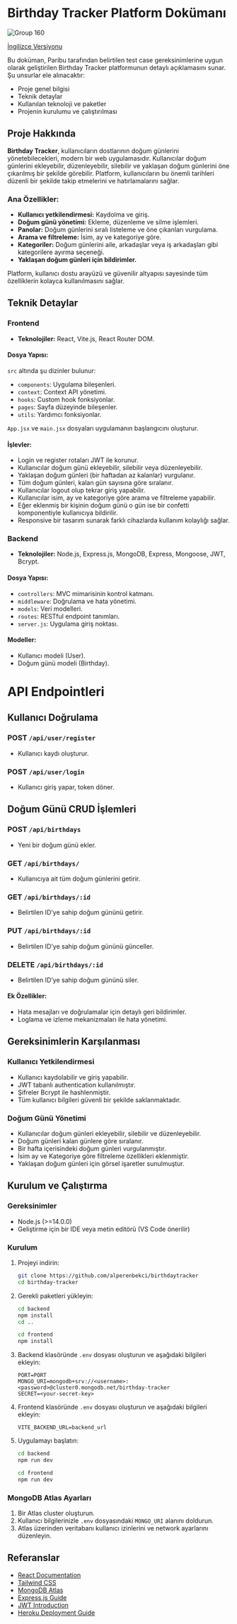 

# Birthday Tracker Platform Dokümanı
![Group 160](https://github.com/user-attachments/assets/45f784fb-38c2-4fa5-9163-4b7d3bec9cef)

[İngilizce Versiyonu](https://github.com/alperenbekci/birthdaytracker/blob/main/README.md)

Bu doküman, Paribu tarafından belirtilen test case gereksinimlerine uygun olarak geliştirilen Birthday Tracker platformunun detaylı açıklamasını sunar. Şu unsurlar ele alınacaktır:

- Proje genel bilgisi
- Teknik detaylar
- Kullanılan teknoloji ve paketler
- Projenin kurulumu ve çalıştırılması

## Proje Hakkında

**Birthday Tracker**, kullanıcıların dostlarının doğum günlerini yönetebilecekleri, modern bir web uygulamasıdır. Kullanıcılar doğum günlerini ekleyebilir, düzenleyebilir, silebilir ve yaklaşan doğum günlerini öne çıkarılmış bir şekilde görebilir. Platform, kullanıcıların bu önemli tarihleri düzenli bir şekilde takip etmelerini ve hatırlamalarını sağlar.

### Ana Özellikler:

- **Kullanıcı yetkilendirmesi:** Kaydolma ve giriş.
- **Doğum günü yönetimi:** Ekleme, düzenleme ve silme işlemleri.
- **Panolar:** Doğum günlerini sıralı listeleme ve öne çıkanları vurgulama.
- **Arama ve filtreleme:** İsim, ay ve kategoriye göre.
- **Kategoriler:** Doğum günlerini aile, arkadaşlar veya iş arkadaşları gibi kategorilere ayırma seçeneği.
- **Yaklaşan doğum günleri için bildirimler.**

Platform, kullanıcı dostu arayüzü ve güvenilir altyapısı sayesinde tüm özelliklerin kolayca kullanılmasını sağlar.

## Teknik Detaylar

### Frontend

- **Teknolojiler:** React, Vite.js, React Router DOM.

#### Dosya Yapısı:

`src` altında şu dizinler bulunur:

- `components`: Uygulama bileşenleri.
- `context`: Context API yönetimi.
- `hooks`: Custom hook fonksiyonlar.
- `pages`: Sayfa düzeyinde bileşenler.
- `utils`: Yardımcı fonksiyonlar.

`App.jsx` ve `main.jsx` dosyaları uygulamanın başlangıcını oluşturur.

#### İşlevler:

- Login ve register rotaları JWT ile korunur.
- Kullanıcılar doğum günü ekleyebilir, silebilir veya düzenleyebilir.
- Yaklaşan doğum günleri (bir haftadan az kalanlar) vurgulanır.
- Tüm doğum günleri, kalan gün sayısına göre sıralanır.
- Kullanıcılar logout olup tekrar giriş yapabilir.
- Kullanıcılar isim, ay ve kategoriye göre arama ve filtreleme yapabilir.
- Eğer eklenmiş bir kişinin doğum günü o gün ise bir confetti komponentiyle kullanıcıya bildirilir.
- Responsive bir tasarım sunarak farklı cihazlarda kullanım kolaylığı sağlar.

### Backend

- **Teknolojiler:** Node.js, Express.js, MongoDB, Express, Mongoose, JWT, Bcrypt.

#### Dosya Yapısı:

- `controllers`: MVC mimarisinin kontrol katmanı.
- `middleware`: Doğrulama ve hata yönetimi.
- `models`: Veri modelleri.
- `routes`: RESTful endpoint tanımları.
- `server.js`: Uygulama giriş noktası.

#### Modeller:

- Kullanıcı modeli (User).
- Doğum günü modeli (Birthday).

# API Endpointleri

## Kullanıcı Doğrulama

### POST `/api/user/register`

- Kullanıcı kaydı oluşturur.

### POST `/api/user/login`

- Kullanıcı giriş yapar, token döner.

## Doğum Günü CRUD İşlemleri

### POST `/api/birthdays`

- Yeni bir doğum günü ekler.

### GET `/api/birthdays/`

- Kullanıcıya ait tüm doğum günlerini getirir.

### GET `/api/birthdays/:id`

- Belirtilen ID’ye sahip doğum gününü getirir.

### PUT `/api/birthdays/:id`

- Belirtilen ID’ye sahip doğum gününü günceller.

### DELETE `/api/birthdays/:id`

- Belirtilen ID’ye sahip doğum gününü siler.

#### Ek Özellikler:

- Hata mesajları ve doğrulamalar için detaylı geri bildirimler.
- Loglama ve izleme mekanizmaları ile hata yönetimi.

## Gereksinimlerin Karşılanması

### Kullanıcı Yetkilendirmesi

- Kullanıcı kaydolabilir ve giriş yapabilir.
- JWT tabanlı authentication kullanılmıştır.
- Şifreler Bcrypt ile hashlenmiştir.
- Tüm kullanıcı bilgileri güvenli bir şekilde saklanmaktadır.

### Doğum Günü Yönetimi

- Kullanıcılar doğum günleri ekleyebilir, silebilir ve düzenleyebilir.
- Doğum günleri kalan günlere göre sıralanır.
- Bir hafta içerisindeki doğum günleri vurgulanmıştır.
- İsim ay ve Kategoriye göre filtreleme özellikleri eklenmiştir.
- Yaklaşan doğum günleri için görsel işaretler sunulmuştur.

## Kurulum ve Çalıştırma

### Gereksinimler

- Node.js (>=14.0.0)
- Geliştirme için bir IDE veya metin editörü (VS Code önerilir)

### Kurulum

1. Projeyi indirin:

   ```bash
   git clone https://github.com/alperenbekci/birthdaytracker
   cd birthday-tracker
   ```

2. Gerekli paketleri yükleyin:

   ```bash
   cd backend
   npm install
   cd ..
   ```

   ```bash
   cd frontend
   npm install
   ```

3. Backend klasöründe `.env` dosyası oluşturun ve aşağıdaki bilgileri ekleyin:

   ```env
   PORT=PORT
   MONGO_URI=mongodb+srv://<username>:<password>@cluster0.mongodb.net/birthday-tracker
   SECRET=<your-secret-key>
   ```

4. Frontend klasöründe `.env` dosyası oluşturun ve aşağıdaki bilgileri ekleyin:

   ```env
   VITE_BACKEND_URL=backend_url
   ```

5. Uygulamayı başlatın:

   ```bash
   cd backend
   npm run dev
   ```

   ```bash
   cd frontend
   npm run dev
   ```

### MongoDB Atlas Ayarları

1. Bir Atlas cluster oluşturun.
2. Kullanıcı bilgilerinizle `.env` dosyasındaki `MONGO_URI` alanını doldurun.
3. Atlas üzerinden veritabanı kullanıcı izinlerini ve network ayarlarını düzenleyin.

## Referanslar

- [React Documentation](https://reactjs.org/docs/getting-started.html)
- [Tailwind CSS](https://tailwindcss.com/docs/installation)
- [MongoDB Atlas](https://www.mongodb.com/cloud/atlas)
- [Express.js Guide](https://expressjs.com/en/starter/installing.html)
- [JWT Introduction](https://jwt.io/introduction/)
- [Heroku Deployment Guide](https://devcenter.heroku.com/articles/getting-started-with-nodejs)
